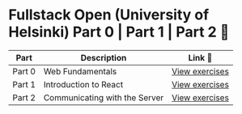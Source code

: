 # Fullstack Open (University of Helsinki) Part 0 | Part 1 | Part 2 🚀

| Part  | Description | Link 📎 |
|--------|------------|-----------|
| Part 0 | Web Fundamentals | [View exercises](./part0) |
| Part 1 | Introduction to React | [View exercises](./part1) |
| Part 2 | Communicating with the Server | [View exercises](./part2) |
